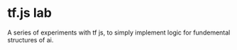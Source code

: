 # tf.js lab

A series of experiments with tf js, to simply implement logic for fundemental structures of ai.
